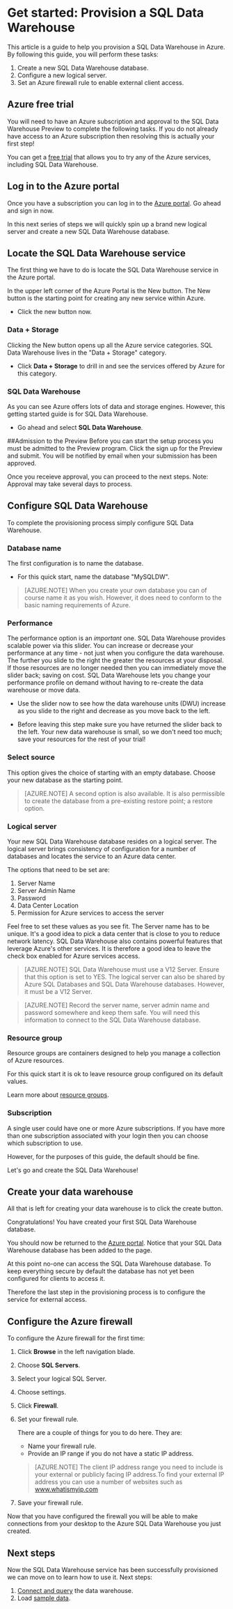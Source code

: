 <properties
   pageTitle="Get started: Provision a SQL Data Warehouse | Microsoft Azure"
   description="Provision a SQL Data Warehouse by following these steps and guidelines."
   services="sql-data-warehouse"
   documentationCenter="NA"
   authors="lodipalm"
   manager="barbkess"
   editor=""/>

<tags
   ms.service="sql-data-warehouse"
   ms.devlang="NA"
   ms.topic="hero-article"
   ms.tgt_pltfrm="NA"
   ms.workload="data-services"
   ms.date="09/09/2015"
   ms.author="JRJ@BigBangData.co.uk;barbkess"/>

# Get started: Provision a SQL Data Warehouse #

This article is a guide to help you provision a SQL Data Warehouse in Azure. By following this guide, you will perform these tasks:

1. Create a new SQL Data Warehouse database.
2. Configure a new logical server.
3. Set an Azure firewall rule to enable external client access.

## Azure free trial ##
You will need to have an Azure subscription and approval to the SQL Data Warehouse Preview to complete the following tasks. If you do not already have access to an Azure subscription then resolving this is actually your first step!

You can get a [free trial][] that allows you to try any of the Azure services, including SQL Data Warehouse.


## Log in to the Azure portal ##

Once you have a subscription you can log in to the [Azure portal][]. Go ahead and sign in now.

In this next series of steps we will quickly spin up a brand new logical server and create a new SQL Data Warehouse database.

## Locate the SQL Data Warehouse service

The first thing we have to do is locate the SQL Data Warehouse service in the Azure portal.

In the upper left corner of the Azure Portal is the New button. The New button is the starting point for creating any new service within Azure.

- Click the new button now.

### Data + Storage

Clicking the New button opens up all the Azure service categories. SQL Data Warehouse lives in the "Data + Storage" category.

- Click **Data + Storage** to drill in and see the services offered by Azure for this category.

### SQL Data Warehouse

As you can see Azure offers lots of data and storage engines. However, this getting started guide is for SQL Data Warehouse.

- Go ahead and select **SQL Data Warehouse**. 

##Admission to the Preview
Before you can start the setup process you must be admitted to the Preview program. Click the sign up for the Preview and submit. You will be notified by email when your submission has been approved.

Once you receieve approval, you can proceed to the next steps. Note: Approval may take several days to process.

## Configure SQL Data Warehouse

To complete the provisioning process simply configure SQL Data Warehouse.


### Database name

The first configuration is to name the database.



- For this quick start, name the database "MySQLDW".


> [AZURE.NOTE] When you create your own database you can of course name it as you wish. However, it does need to conform to the basic naming requirements of Azure.

### Performance

The performance option is an *important* one. SQL Data Warehouse provides scalable power via this slider. You can increase or decrease your performance at any time - not just when you configure the data warehouse. The further you slide to the right the greater the resources at your disposal. If those resources are no longer needed then you can immediately move the slider back; saving on cost. SQL Data Warehouse lets you change your performance profile on demand without having to re-create the data warehouse or move data.

- Use the slider now to see how the data warehouse units (DWU) increase as you slide to the right and decrease as you move back to the left.

- Before leaving this step make sure you have returned the slider back to the left. Your new data warehouse is small,  so we don't need too much; save your resources for the rest of your trial!

### Select source

This option gives the choice of starting with an empty database. Choose your new database as the starting point.

> [AZURE.NOTE] A second option is also available. It is also permissible to create the database from a pre-existing restore point; a restore option.

### Logical server

Your new SQL Data Warehouse database resides on a logical server. The logical server brings consistency of configuration for a number of databases and locates the service to an Azure data center.

The options that need to be set are:
1. Server Name
2. Server Admin Name
3. Password
4. Data Center Location
5. Permission for Azure services to access the server

Feel free to set these values as you see fit. The Server name has to be unique. It's a good idea to pick a data center that is close to you to reduce network latency. SQL Data Warehouse also contains powerful features that leverage Azure's other services. It is therefore a good idea to leave the check box enabled for Azure services access.

> [AZURE.NOTE] SQL Data Warehouse must use a V12 Server. Ensure that this option is set to YES. The logical server can also be shared by Azure SQL Databases and SQL Data Warehouse databases. However, it must be a V12 Server.

> [AZURE.NOTE] Record the server name, server admin name and password somewhere and keep them safe. You will need this information to connect to the SQL Data Warehouse database.

### Resource group
Resource groups are containers designed to help you manage a collection of Azure resources.

For this quick start it is ok to leave resource group configured on its default values.

Learn more about [resource groups](../azure-portal/resource-group-portal.md).

### Subscription
A single user could have one or more Azure subscriptions. If you have more than one subscription associated with your login then you can choose which subscription to use.

However, for the purposes of this guide, the default should be fine.

Let's go and create the SQL Data Warehouse!

## Create your data warehouse ##
All that is left for creating your data warehouse is to click the create button.

Congratulations! You have created your first SQL Data Warehouse database.

You should now be returned to the [Azure portal][]. Notice that your SQL Data Warehouse database has been added to the page.


At this point no-one can access the SQL Data Warehouse database. To keep everything secure by default the database has not yet been configured for clients to access it.

Therefore the last step in the provisioning process is to configure the service for external access.

## Configure the Azure firewall ##

To configure the Azure firewall for the first time:

1. Click **Browse** in the left navigation blade.

2. Choose **SQL Servers**.

3. Select your logical SQL Server.

4. Choose settings.

5. Click **Firewall**.

6. Set your firewall rule.

    There are a couple of things for you to do here. They are:
    - Name your firewall rule.
    - Provide an IP range if you do not have a static IP address.

    > [AZURE.NOTE] The client IP address range you need to include is your external or publicly facing IP address.To find your external IP address you can use a number of websites such as <a href="http://www.whatismyip.com" target="\_blank">www.whatismyip.com</a>

7. Save your firewall rule.


Now that you have configured the firewall you will be able to make connections from your desktop to the Azure SQL Data Warehouse you just created.

## Next steps

Now the SQL Data Warehouse service has been successfully provisioned we can move on to learn how to use it.
Next steps:

1. [Connect and query][] the data warehouse.
2. Load [sample data].

<!--Image references-->


<!-- Articles -->
[Connect and query]: sql-data-warehouse-get-started-connect-query.md
[sample data]: ./sql-data-warehouse-get-started-load-samples.md  

<!--External links-->
[free trial]: https://azure.microsoft.com/en-us/pricing/free-trial/
[Azure portal]: https://portal.azure.com/
